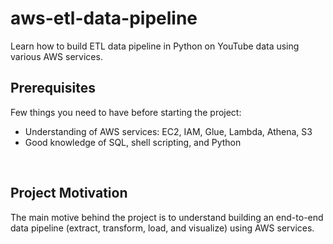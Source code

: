 # aws-etl-data-pipeline

Learn how to build ETL data pipeline in Python on YouTube data using various AWS services.

## Prerequisites
Few things you need to have before starting the project:
- Understanding of AWS services: EC2, IAM, Glue, Lambda, Athena, S3
- Good knowledge of SQL, shell scripting, and Python
<br />

## Project Motivation

The main motive behind the project is to understand building an end-to-end data pipeline (extract, transform, load, and visualize) using AWS services. 
